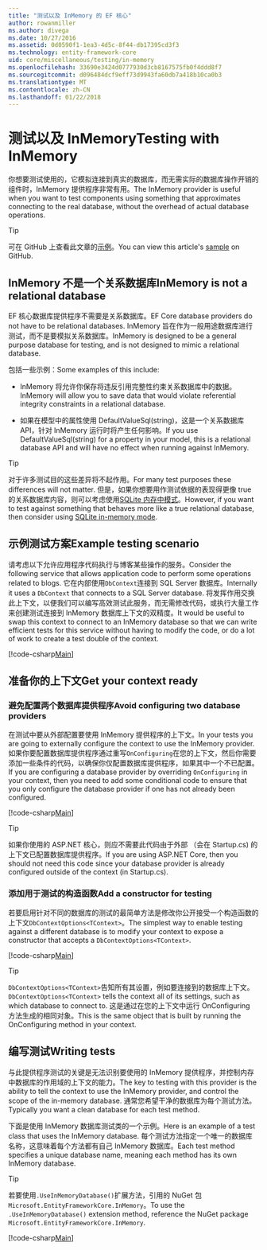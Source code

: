 ```yaml
---
title: "测试以及 InMemory 的 EF 核心"
author: rowanmiller
ms.author: divega
ms.date: 10/27/2016
ms.assetid: 0d0590f1-1ea3-4d5c-8f44-db17395cd3f3
ms.technology: entity-framework-core
uid: core/miscellaneous/testing/in-memory
ms.openlocfilehash: 33690e3424d0777930d3cb8167575fb0f4ddd8f7
ms.sourcegitcommit: d096484dcf9eff73d9943fa60db7a418b10ca0b3
ms.translationtype: MT
ms.contentlocale: zh-CN
ms.lasthandoff: 01/22/2018
---
```

# <a name="testing-with-inmemory"></a><span data-ttu-id="eaa95-102">测试以及 InMemory</span><span class="sxs-lookup"><span data-stu-id="eaa95-102">Testing with InMemory</span></span>

<span data-ttu-id="eaa95-103">你想要测试使用的，它模拟连接到真实的数据库，而无需实际的数据库操作开销的组件时，InMemory 提供程序非常有用。</span><span class="sxs-lookup"><span data-stu-id="eaa95-103">The InMemory provider is useful when you want to test components using something that approximates connecting to the real database, without the overhead of actual database operations.</span></span>

> [!TIP]  
> <span data-ttu-id="eaa95-104">可在 GitHub 上查看此文章的[示例](https://github.com/aspnet/EntityFramework.Docs/tree/master/samples/core/Miscellaneous/Testing)。</span><span class="sxs-lookup"><span data-stu-id="eaa95-104">You can view this article's [sample](https://github.com/aspnet/EntityFramework.Docs/tree/master/samples/core/Miscellaneous/Testing) on GitHub.</span></span>

## <a name="inmemory-is-not-a-relational-database"></a><span data-ttu-id="eaa95-105">InMemory 不是一个关系数据库</span><span class="sxs-lookup"><span data-stu-id="eaa95-105">InMemory is not a relational database</span></span>

<span data-ttu-id="eaa95-106">EF 核心数据库提供程序不需要是关系数据库。</span><span class="sxs-lookup"><span data-stu-id="eaa95-106">EF Core database providers do not have to be relational databases.</span></span> <span data-ttu-id="eaa95-107">InMemory 旨在作为一般用途数据库进行测试，而不是要模拟关系数据库。</span><span class="sxs-lookup"><span data-stu-id="eaa95-107">InMemory is designed to be a general purpose database for testing, and is not designed to mimic a relational database.</span></span>

<span data-ttu-id="eaa95-108">包括一些示例：</span><span class="sxs-lookup"><span data-stu-id="eaa95-108">Some examples of this include:</span></span>
* <span data-ttu-id="eaa95-109">InMemory 将允许你保存将违反引用完整性约束关系数据库中的数据。</span><span class="sxs-lookup"><span data-stu-id="eaa95-109">InMemory will allow you to save data that would violate referential integrity constraints in a relational database.</span></span>

* <span data-ttu-id="eaa95-110">如果在模型中的属性使用 DefaultValueSql(string)，这是一个关系数据库 API，针对 InMemory 运行时将产生任何影响。</span><span class="sxs-lookup"><span data-stu-id="eaa95-110">If you use DefaultValueSql(string) for a property in your model, this is a relational database API and will have no effect when running against InMemory.</span></span>

> [!TIP]  
> <span data-ttu-id="eaa95-111">对于许多测试目的这些差异将不起作用。</span><span class="sxs-lookup"><span data-stu-id="eaa95-111">For many test purposes these differences will not matter.</span></span> <span data-ttu-id="eaa95-112">但是，如果你想要用作测试依据的表现得更像 true 的关系数据库内容，则可以考虑使用[SQLite 内存中模式](sqlite.md)。</span><span class="sxs-lookup"><span data-stu-id="eaa95-112">However, if you want to test against something that behaves more like a true relational database, then consider using [SQLite in-memory mode](sqlite.md).</span></span>

## <a name="example-testing-scenario"></a><span data-ttu-id="eaa95-113">示例测试方案</span><span class="sxs-lookup"><span data-stu-id="eaa95-113">Example testing scenario</span></span>

<span data-ttu-id="eaa95-114">请考虑以下允许应用程序代码执行与博客某些操作的服务。</span><span class="sxs-lookup"><span data-stu-id="eaa95-114">Consider the following service that allows application code to perform some operations related to blogs.</span></span> <span data-ttu-id="eaa95-115">它在内部使用`DbContext`连接到 SQL Server 数据库。</span><span class="sxs-lookup"><span data-stu-id="eaa95-115">Internally it uses a `DbContext` that connects to a SQL Server database.</span></span> <span data-ttu-id="eaa95-116">将发挥作用交换此上下文，以便我们可以编写高效测试此服务，而无需修改代码，或执行大量工作来创建测试连接到 InMemory 数据库上下文的双精度。</span><span class="sxs-lookup"><span data-stu-id="eaa95-116">It would be useful to swap this context to connect to an InMemory database so that we can write efficient tests for this service without having to modify the code, or do a lot of work to create a test double of the context.</span></span>

[!code-csharp[Main](../../../../samples/core/Miscellaneous/Testing/BusinessLogic/BlogService.cs)]

## <a name="get-your-context-ready"></a><span data-ttu-id="eaa95-117">准备你的上下文</span><span class="sxs-lookup"><span data-stu-id="eaa95-117">Get your context ready</span></span>

### <a name="avoid-configuring-two-database-providers"></a><span data-ttu-id="eaa95-118">避免配置两个数据库提供程序</span><span class="sxs-lookup"><span data-stu-id="eaa95-118">Avoid configuring two database providers</span></span>

<span data-ttu-id="eaa95-119">在测试中要从外部配置要使用 InMemory 提供程序的上下文。</span><span class="sxs-lookup"><span data-stu-id="eaa95-119">In your tests you are going to externally configure the context to use the InMemory provider.</span></span> <span data-ttu-id="eaa95-120">如果你要配置数据库提供程序通过重写`OnConfiguring`在您的上下文，然后你需要添加一些条件的代码，以确保你仅配置数据库提供程序，如果其中一个不已配置。</span><span class="sxs-lookup"><span data-stu-id="eaa95-120">If you are configuring a database provider by overriding `OnConfiguring` in your context, then you need to add some conditional code to ensure that you only configure the database provider if one has not already been configured.</span></span>

[!code-csharp[Main](../../../../samples/core/Miscellaneous/Testing/BusinessLogic/BloggingContext.cs#OnConfiguring)]

> [!TIP]  
> <span data-ttu-id="eaa95-121">如果你使用的 ASP.NET 核心，则应不需要此代码由于外部 （会在 Startup.cs) 的上下文已配置数据库提供程序。</span><span class="sxs-lookup"><span data-stu-id="eaa95-121">If you are using ASP.NET Core, then you should not need this code since your database provider is already configured outside of the context (in Startup.cs).</span></span>

### <a name="add-a-constructor-for-testing"></a><span data-ttu-id="eaa95-122">添加用于测试的构造函数</span><span class="sxs-lookup"><span data-stu-id="eaa95-122">Add a constructor for testing</span></span>

<span data-ttu-id="eaa95-123">若要启用针对不同的数据库的测试的最简单方法是修改你公开接受一个构造函数的上下文`DbContextOptions<TContext>`。</span><span class="sxs-lookup"><span data-stu-id="eaa95-123">The simplest way to enable testing against a different database is to modify your context to expose a constructor that accepts a `DbContextOptions<TContext>`.</span></span>

[!code-csharp[Main](../../../../samples/core/Miscellaneous/Testing/BusinessLogic/BloggingContext.cs#Constructors)]

> [!TIP]  
> <span data-ttu-id="eaa95-124">`DbContextOptions<TContext>`告知所有其设置，例如要连接到的数据库上下文。</span><span class="sxs-lookup"><span data-stu-id="eaa95-124">`DbContextOptions<TContext>` tells the context all of its settings, such as which database to connect to.</span></span> <span data-ttu-id="eaa95-125">这是通过在您的上下文中运行 OnConfiguring 方法生成的相同对象。</span><span class="sxs-lookup"><span data-stu-id="eaa95-125">This is the same object that is built by running the OnConfiguring method in your context.</span></span>

## <a name="writing-tests"></a><span data-ttu-id="eaa95-126">编写测试</span><span class="sxs-lookup"><span data-stu-id="eaa95-126">Writing tests</span></span>

<span data-ttu-id="eaa95-127">与此提供程序测试的关键是无法识别要使用的 InMemory 提供程序，并控制内存中数据库的作用域的上下文的能力。</span><span class="sxs-lookup"><span data-stu-id="eaa95-127">The key to testing with this provider is the ability to tell the context to use the InMemory provider, and control the scope of the in-memory database.</span></span> <span data-ttu-id="eaa95-128">通常您希望干净的数据库为每个测试方法。</span><span class="sxs-lookup"><span data-stu-id="eaa95-128">Typically you want a clean database for each test method.</span></span>

<span data-ttu-id="eaa95-129">下面是使用 InMemory 数据库测试类的一个示例。</span><span class="sxs-lookup"><span data-stu-id="eaa95-129">Here is an example of a test class that uses the InMemory database.</span></span> <span data-ttu-id="eaa95-130">每个测试方法指定一个唯一的数据库名称，这意味着每个方法都有自己 InMemory 数据库。</span><span class="sxs-lookup"><span data-stu-id="eaa95-130">Each test method specifies a unique database name, meaning each method has its own InMemory database.</span></span>

>[!TIP]
> <span data-ttu-id="eaa95-131">若要使用`.UseInMemoryDatabase()`扩展方法，引用的 NuGet 包`Microsoft.EntityFrameworkCore.InMemory`。</span><span class="sxs-lookup"><span data-stu-id="eaa95-131">To use the `.UseInMemoryDatabase()` extension method, reference the NuGet package `Microsoft.EntityFrameworkCore.InMemory`.</span></span>

[!code-csharp[Main](../../../../samples/core/Miscellaneous/Testing/TestProject/InMemory/BlogServiceTests.cs)]
